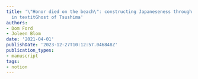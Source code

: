 ```yaml
---
title: '\"Honor died on the beach\": constructing Japaneseness through monstrosity
  in textitGhost of Tsushima'
authors:
- Dom Ford
- Joleen Blom
date: '2021-04-01'
publishDate: '2023-12-27T10:12:57.046848Z'
publication_types:
- manuscript
tags:
- notion
---
```

